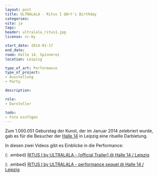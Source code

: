 ```yaml
---
layout: post
title: ULTRALALA - Ritus I @Art's Birthday
categories:
vita: ja
tags:
header: ultralala_ritus1.jpg
license: cc-by

start_date: 2014-01-17
end_date:
room: Halle 14, Spinnerei
location: Leipzig

type_of_art: Performance
type_of_project:
- Ausstellung
- Party

description:

role:
- Darsteller

todo:
- Foto einfügen
---
```


Zum 1.000.051 Geburstag der Kunst, der im Januar 2014 zelebriert wurde, gab es für die Besucher der [Halle 14](http://www.halle14.org/veranstaltungen/veranstaltungsarchiv/artsbirthday2014.html) in Leipzig eine rituelle Darbietung.

<!--more-->

In diesen zwei Videos gibt es Einblicke in die Performance:

{: .embed}
[RITUS I by ULTRALALA - [official Trailer] @ Halle 14 / Leipzig](https://www.youtube.com/watch?v=pkNwVAcaY2k)

{: .embed}
[RITUS I by ULTRALALA - performance sequel @ Halle 14 / Leipzig](https://www.youtube.com/watch?v=zZI-jKV-BJw)
